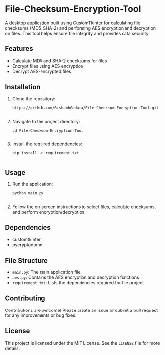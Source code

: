 # File-Checksum-Encryption-Tool

A desktop application built using CustomTkinter for calculating file checksums (MD5, SHA-2) and performing AES encryption and decryption on files. This tool helps ensure file integrity and provides data security.

## Features

- Calculate MD5 and SHA-2 checksums for files
- Encrypt files using AES encryption
- Decrypt AES-encrypted files

## Installation

1. Clone the repository:
    ```
    https://github.com/RishabhGodara/File-Checksum-Encryption-Tool.git
   

2. Navigate to the project directory:
    ```
    cd File-Checksum-Encryption-Tool
    

3. Install the required dependencies:
    ```
    pip install -r requirement.txt
   

## Usage

1. Run the application:
    ```
    python main.py
    

2. Follow the on-screen instructions to select files, calculate checksums, and perform encryption/decryption.

## Dependencies

- customtkinter
- pycryptodome

## File Structure

- `main.py`: The main application file
- `aes.py`: Contains the AES encryption and decryption functions
- `requirement.txt`: Lists the dependencies required for the project

## Contributing

Contributions are welcome! Please create an issue or submit a pull request for any improvements or bug fixes.

## License

This project is licensed under the MIT License. See the `LICENSE` file for more details.
